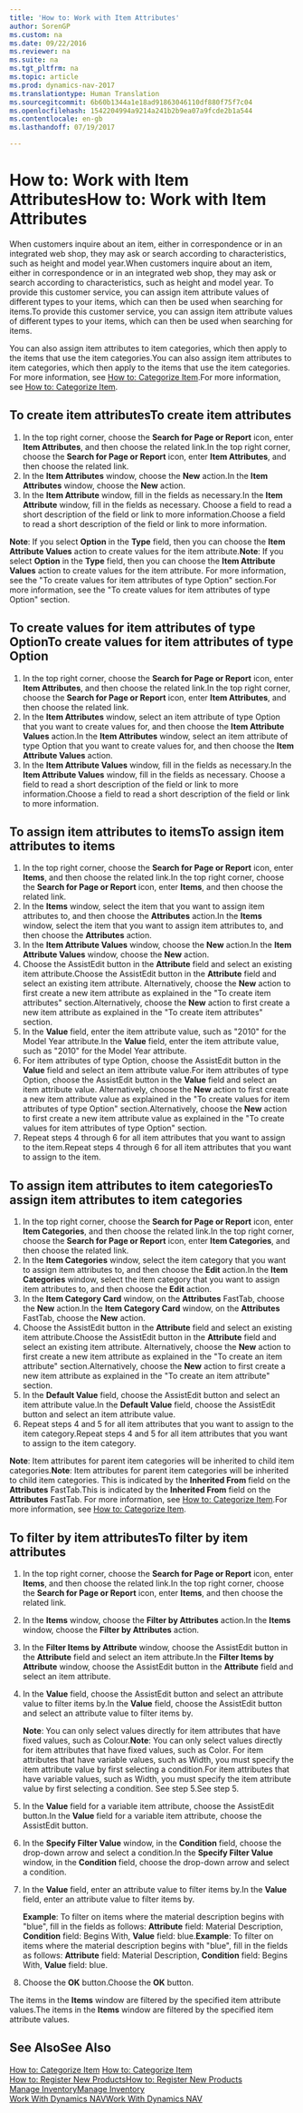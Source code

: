 ```yaml
---
title: 'How to: Work with Item Attributes'
author: SorenGP
ms.custom: na
ms.date: 09/22/2016
ms.reviewer: na
ms.suite: na
ms.tgt_pltfrm: na
ms.topic: article
ms.prod: dynamics-nav-2017
ms.translationtype: Human Translation
ms.sourcegitcommit: 6b60b1344a1e18ad91863046110df880f75f7c04
ms.openlocfilehash: 1542204994a9214a241b2b9ea07a9fcde2b1a544
ms.contentlocale: en-gb
ms.lasthandoff: 07/19/2017

---
```


# <a name="how-to-work-with-item-attributes"></a><span data-ttu-id="4a98c-102">How to: Work with Item Attributes</span><span class="sxs-lookup"><span data-stu-id="4a98c-102">How to: Work with Item Attributes</span></span>
<span data-ttu-id="4a98c-103">When customers inquire about an item, either in correspondence or in an integrated web shop, they may ask or search according to characteristics, such as height and model year.</span><span class="sxs-lookup"><span data-stu-id="4a98c-103">When customers inquire about an item, either in correspondence or in an integrated web shop, they may ask or search according to characteristics, such as height and model year.</span></span> <span data-ttu-id="4a98c-104">To provide this customer service, you can assign item attribute values of different types to your items, which can then be used when searching for items.</span><span class="sxs-lookup"><span data-stu-id="4a98c-104">To provide this customer service, you can assign item attribute values of different types to your items, which can then be used when searching for items.</span></span>

<span data-ttu-id="4a98c-105">You can also assign item attributes to item categories, which then apply to the items that use the item categories.</span><span class="sxs-lookup"><span data-stu-id="4a98c-105">You can also assign item attributes to item categories, which then apply to the items that use the item categories.</span></span> <span data-ttu-id="4a98c-106">For more information, see [How to: Categorize Item](inventory-how-categorize-items.md).</span><span class="sxs-lookup"><span data-stu-id="4a98c-106">For more information, see [How to: Categorize Item](inventory-how-categorize-items.md).</span></span>

## <a name="to-create-item-attributes"></a><span data-ttu-id="4a98c-107">To create item attributes</span><span class="sxs-lookup"><span data-stu-id="4a98c-107">To create item attributes</span></span>
1. <span data-ttu-id="4a98c-108">In the top right corner, choose the **Search for Page or Report** icon, enter **Item Attributes**, and then choose the related link.</span><span class="sxs-lookup"><span data-stu-id="4a98c-108">In the top right corner, choose the **Search for Page or Report** icon, enter **Item Attributes**, and then choose the related link.</span></span>
2. <span data-ttu-id="4a98c-109">In the **Item Attributes** window, choose the **New** action.</span><span class="sxs-lookup"><span data-stu-id="4a98c-109">In the **Item Attributes** window, choose the **New** action.</span></span>
3. <span data-ttu-id="4a98c-110">In the **Item Attribute** window, fill in the fields as necessary.</span><span class="sxs-lookup"><span data-stu-id="4a98c-110">In the **Item Attribute** window, fill in the fields as necessary.</span></span> <span data-ttu-id="4a98c-111">Choose a field to read a short description of the field or link to more information.</span><span class="sxs-lookup"><span data-stu-id="4a98c-111">Choose a field to read a short description of the field or link to more information.</span></span>

<span data-ttu-id="4a98c-112">**Note**: If you select **Option** in the **Type** field, then you can choose the **Item Attribute Values** action to create values for the item attribute.</span><span class="sxs-lookup"><span data-stu-id="4a98c-112">**Note**: If you select **Option** in the **Type** field, then you can choose the **Item Attribute Values** action to create values for the item attribute.</span></span> <span data-ttu-id="4a98c-113">For more information, see the "To create values for item attributes of type Option" section.</span><span class="sxs-lookup"><span data-stu-id="4a98c-113">For more information, see the "To create values for item attributes of type Option" section.</span></span>  

## <a name="to-create-values-for-item-attributes-of-type-option"></a><span data-ttu-id="4a98c-114">To create values for item attributes of type Option</span><span class="sxs-lookup"><span data-stu-id="4a98c-114">To create values for item attributes of type Option</span></span>
1. <span data-ttu-id="4a98c-115">In the top right corner, choose the **Search for Page or Report** icon, enter **Item Attributes**, and then choose the related link.</span><span class="sxs-lookup"><span data-stu-id="4a98c-115">In the top right corner, choose the **Search for Page or Report** icon, enter **Item Attributes**, and then choose the related link.</span></span>
2. <span data-ttu-id="4a98c-116">In the **Item Attributes** window, select an item attribute of type Option that you want to create values for, and then choose the **Item Attribute Values** action.</span><span class="sxs-lookup"><span data-stu-id="4a98c-116">In the **Item Attributes** window, select an item attribute of type Option that you want to create values for, and then choose the **Item Attribute Values** action.</span></span>
3. <span data-ttu-id="4a98c-117">In the **Item Attribute Values** window, fill in the fields as necessary.</span><span class="sxs-lookup"><span data-stu-id="4a98c-117">In the **Item Attribute Values** window, fill in the fields as necessary.</span></span> <span data-ttu-id="4a98c-118">Choose a field to read a short description of the field or link to more information.</span><span class="sxs-lookup"><span data-stu-id="4a98c-118">Choose a field to read a short description of the field or link to more information.</span></span>

## <a name="to-assign-item-attributes-to-items"></a><span data-ttu-id="4a98c-119">To assign item attributes to items</span><span class="sxs-lookup"><span data-stu-id="4a98c-119">To assign item attributes to items</span></span>
1. <span data-ttu-id="4a98c-120">In the top right corner, choose the **Search for Page or Report** icon, enter **Items**, and then choose the related link.</span><span class="sxs-lookup"><span data-stu-id="4a98c-120">In the top right corner, choose the **Search for Page or Report** icon, enter **Items**, and then choose the related link.</span></span>
2. <span data-ttu-id="4a98c-121">In the **Items** window, select the item that you want to assign item attributes to, and then choose the **Attributes** action.</span><span class="sxs-lookup"><span data-stu-id="4a98c-121">In the **Items** window, select the item that you want to assign item attributes to, and then choose the **Attributes** action.</span></span>
3. <span data-ttu-id="4a98c-122">In the **Item Attribute Values** window, choose the **New** action.</span><span class="sxs-lookup"><span data-stu-id="4a98c-122">In the **Item Attribute Values** window, choose the **New** action.</span></span>
4. <span data-ttu-id="4a98c-123">Choose the AssistEdit button in the **Attribute** field and select an existing item attribute.</span><span class="sxs-lookup"><span data-stu-id="4a98c-123">Choose the AssistEdit button in the **Attribute** field and select an existing item attribute.</span></span> <span data-ttu-id="4a98c-124">Alternatively, choose the **New** action to first create a new item attribute as explained in the "To create item attributes" section.</span><span class="sxs-lookup"><span data-stu-id="4a98c-124">Alternatively, choose the **New** action to first create a new item attribute as explained in the "To create item attributes" section.</span></span>
5. <span data-ttu-id="4a98c-125">In the **Value** field, enter the item attribute value, such as "2010" for the Model Year attribute.</span><span class="sxs-lookup"><span data-stu-id="4a98c-125">In the **Value** field, enter the item attribute value, such as "2010" for the Model Year attribute.</span></span>
6. <span data-ttu-id="4a98c-126">For item attributes of type Option, choose the AssistEdit button in the **Value** field and select an item attribute value.</span><span class="sxs-lookup"><span data-stu-id="4a98c-126">For item attributes of type Option, choose the AssistEdit button in the **Value** field and select an item attribute value.</span></span> <span data-ttu-id="4a98c-127">Alternatively, choose the **New** action to first create a new item attribute value as explained in the "To create values for item attributes of type Option" section.</span><span class="sxs-lookup"><span data-stu-id="4a98c-127">Alternatively, choose the **New** action to first create a new item attribute value as explained in the "To create values for item attributes of type Option" section.</span></span>
7. <span data-ttu-id="4a98c-128">Repeat steps 4 through 6 for all item attributes that you want to assign to the item.</span><span class="sxs-lookup"><span data-stu-id="4a98c-128">Repeat steps 4 through 6 for all item attributes that you want to assign to the item.</span></span>

## <a name="to-assign-item-attributes-to-item-categories"></a><span data-ttu-id="4a98c-129">To assign item attributes to item categories</span><span class="sxs-lookup"><span data-stu-id="4a98c-129">To assign item attributes to item categories</span></span>
1. <span data-ttu-id="4a98c-130">In the top right corner, choose the **Search for Page or Report** icon, enter **Item Categories**, and then choose the related link.</span><span class="sxs-lookup"><span data-stu-id="4a98c-130">In the top right corner, choose the **Search for Page or Report** icon, enter **Item Categories**, and then choose the related link.</span></span>
2. <span data-ttu-id="4a98c-131">In the **Item Categories** window, select the item category that you want to assign item attributes to, and then choose the **Edit** action.</span><span class="sxs-lookup"><span data-stu-id="4a98c-131">In the **Item Categories** window, select the item category that you want to assign item attributes to, and then choose the **Edit** action.</span></span>
3. <span data-ttu-id="4a98c-132">In the **Item Category Card** window, on the **Attributes** FastTab, choose the **New** action.</span><span class="sxs-lookup"><span data-stu-id="4a98c-132">In the **Item Category Card** window, on the **Attributes** FastTab, choose the **New** action.</span></span>
4. <span data-ttu-id="4a98c-133">Choose the AssistEdit button in the **Attribute** field and select an existing item attribute.</span><span class="sxs-lookup"><span data-stu-id="4a98c-133">Choose the AssistEdit button in the **Attribute** field and select an existing item attribute.</span></span> <span data-ttu-id="4a98c-134">Alternatively, choose the **New** action to first create a new item attribute as explained in the "To create an item attribute" section.</span><span class="sxs-lookup"><span data-stu-id="4a98c-134">Alternatively, choose the **New** action to first create a new item attribute as explained in the "To create an item attribute" section.</span></span>
5. <span data-ttu-id="4a98c-135">In the **Default Value** field, choose the AssistEdit button and select an item attribute value.</span><span class="sxs-lookup"><span data-stu-id="4a98c-135">In the **Default Value** field, choose the AssistEdit button and select an item attribute value.</span></span>
6. <span data-ttu-id="4a98c-136">Repeat steps 4 and 5 for all item attributes that you want to assign to the item category.</span><span class="sxs-lookup"><span data-stu-id="4a98c-136">Repeat steps 4 and 5 for all item attributes that you want to assign to the item category.</span></span>

<span data-ttu-id="4a98c-137">**Note**: Item attributes for parent item categories will be inherited to child item categories.</span><span class="sxs-lookup"><span data-stu-id="4a98c-137">**Note**: Item attributes for parent item categories will be inherited to child item categories.</span></span> <span data-ttu-id="4a98c-138">This is indicated by the **Inherited From** field on the **Attributes** FastTab.</span><span class="sxs-lookup"><span data-stu-id="4a98c-138">This is indicated by the **Inherited From** field on the **Attributes** FastTab.</span></span> <span data-ttu-id="4a98c-139">For more information, see [How to: Categorize Item](inventory-how-categorize-items.md).</span><span class="sxs-lookup"><span data-stu-id="4a98c-139">For more information, see [How to: Categorize Item](inventory-how-categorize-items.md).</span></span>

## <a name="to-filter-by-item-attributes"></a><span data-ttu-id="4a98c-140">To filter by item attributes</span><span class="sxs-lookup"><span data-stu-id="4a98c-140">To filter by item attributes</span></span>
1. <span data-ttu-id="4a98c-141">In the top right corner, choose the **Search for Page or Report** icon, enter **Items**, and then choose the related link.</span><span class="sxs-lookup"><span data-stu-id="4a98c-141">In the top right corner, choose the **Search for Page or Report** icon, enter **Items**, and then choose the related link.</span></span>
2. <span data-ttu-id="4a98c-142">In the **Items** window, choose the **Filter by Attributes** action.</span><span class="sxs-lookup"><span data-stu-id="4a98c-142">In the **Items** window, choose the **Filter by Attributes** action.</span></span>
3. <span data-ttu-id="4a98c-143">In the **Filter Items by Attribute** window, choose the AssistEdit button in the **Attribute** field and select an item attribute.</span><span class="sxs-lookup"><span data-stu-id="4a98c-143">In the **Filter Items by Attribute** window, choose the AssistEdit button in the **Attribute** field and select an item attribute.</span></span>
4. <span data-ttu-id="4a98c-144">In the **Value** field, choose the AssistEdit button and select an attribute value to filter items by.</span><span class="sxs-lookup"><span data-stu-id="4a98c-144">In the **Value** field, choose the AssistEdit button and select an attribute value to filter items by.</span></span>

    <span data-ttu-id="4a98c-145">**Note**: You can only select values directly for item attributes that have fixed values, such as Colour.</span><span class="sxs-lookup"><span data-stu-id="4a98c-145">**Note**: You can only select values directly for item attributes that have fixed values, such as Color.</span></span> <span data-ttu-id="4a98c-146">For item attributes that have variable values, such as Width, you must specify the item attribute value by first selecting a condition.</span><span class="sxs-lookup"><span data-stu-id="4a98c-146">For item attributes that have variable values, such as Width, you must specify the item attribute value by first selecting a condition.</span></span> <span data-ttu-id="4a98c-147">See step 5.</span><span class="sxs-lookup"><span data-stu-id="4a98c-147">See step 5.</span></span>
5. <span data-ttu-id="4a98c-148">In the **Value** field for a variable item attribute, choose the AssistEdit button.</span><span class="sxs-lookup"><span data-stu-id="4a98c-148">In the **Value** field for a variable item attribute, choose the AssistEdit button.</span></span>
6. <span data-ttu-id="4a98c-149">In the **Specify Filter Value** window, in the **Condition** field, choose the drop-down arrow and select a condition.</span><span class="sxs-lookup"><span data-stu-id="4a98c-149">In the **Specify Filter Value** window, in the **Condition** field, choose the drop-down arrow and select a condition.</span></span>
7. <span data-ttu-id="4a98c-150">In the **Value** field, enter an attribute value to filter items by.</span><span class="sxs-lookup"><span data-stu-id="4a98c-150">In the **Value** field, enter an attribute value to filter items by.</span></span>

    <span data-ttu-id="4a98c-151">**Example**: To filter on items where the material description begins with "blue", fill in the fields as follows: **Attribute** field: Material Description, **Condition** field: Begins With, **Value** field: blue.</span><span class="sxs-lookup"><span data-stu-id="4a98c-151">**Example**: To filter on items where the material description begins with "blue", fill in the fields as follows: **Attribute** field: Material Description, **Condition** field: Begins With, **Value** field: blue.</span></span>
8. <span data-ttu-id="4a98c-152">Choose the **OK** button.</span><span class="sxs-lookup"><span data-stu-id="4a98c-152">Choose the **OK** button.</span></span>   

<span data-ttu-id="4a98c-153">The items in the **Items** window are filtered by the specified item attribute values.</span><span class="sxs-lookup"><span data-stu-id="4a98c-153">The items in the **Items** window are filtered by the specified item attribute values.</span></span>

## <a name="see-also"></a><span data-ttu-id="4a98c-154">See Also</span><span class="sxs-lookup"><span data-stu-id="4a98c-154">See Also</span></span>
<span data-ttu-id="4a98c-155">[How to: Categorize Item](inventory-how-categorize-items.md)  </span><span class="sxs-lookup"><span data-stu-id="4a98c-155">[How to: Categorize Item](inventory-how-categorize-items.md)  </span></span>  
[<span data-ttu-id="4a98c-156">How to: Register New Products</span><span class="sxs-lookup"><span data-stu-id="4a98c-156">How to: Register New Products</span></span>](inventory-how-register-new-products.md)  
[<span data-ttu-id="4a98c-157">Manage Inventory</span><span class="sxs-lookup"><span data-stu-id="4a98c-157">Manage Inventory</span></span>](inventory-manage-inventory.md)  
[<span data-ttu-id="4a98c-158">Work With Dynamics NAV</span><span class="sxs-lookup"><span data-stu-id="4a98c-158">Work With Dynamics NAV</span></span>](ui-work-product.md)

